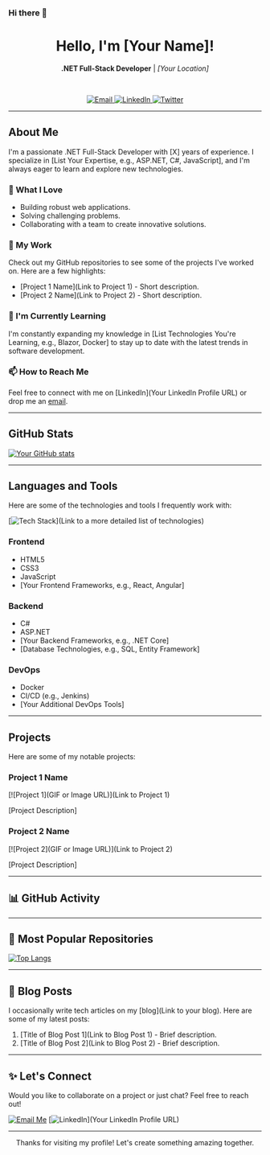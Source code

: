 ### Hi there 👋

<!--
**Ahmedsayedom/Ahmedsayedom** is a ✨ _special_ ✨ repository because its `README.md` (this file) appears on your GitHub profile.

Here are some ideas to get you started:

- 🔭 I’m currently working on ...
- 🌱 I’m currently learning ...
- 👯 I’m looking to collaborate on ...
- 🤔 I’m looking for help with ...
- 💬 Ask me about ...
- 📫 How to reach me: ...
- 😄 Pronouns: ...
- ⚡ Fun fact: ...
-->
<h1 align="center">Hello, I'm [Your Name]!</h1>
<p align="center">
  <strong>.NET Full-Stack Developer</strong> | <em>[Your Location]</em>
</p>

<br>

<p align="center">
  <a href="mailto:youremail@example.com">
    <img src="https://img.shields.io/badge/Email-Me-important?style=for-the-badge&logo=gmail&logoColor=white" alt="Email">
  </a>
  <a href="[Your LinkedIn Profile URL]">
    <img src="https://img.shields.io/badge/LinkedIn-Connect-blue?style=for-the-badge&logo=linkedin" alt="LinkedIn">
  </a>
  <a href="[Your Twitter Profile URL]">
    <img src="https://img.shields.io/badge/Twitter-Follow-1DA1F2?style=for-the-badge&logo=twitter&logoColor=white" alt="Twitter">
  </a>
</p>

---

## About Me

I'm a passionate .NET Full-Stack Developer with [X] years of experience. I specialize in [List Your Expertise, e.g., ASP.NET, C#, JavaScript], and I'm always eager to learn and explore new technologies.

### 🚀 What I Love

- Building robust web applications.
- Solving challenging problems.
- Collaborating with a team to create innovative solutions.

### 💼 My Work

Check out my GitHub repositories to see some of the projects I've worked on. Here are a few highlights:

- [Project 1 Name](Link to Project 1) - Short description.
- [Project 2 Name](Link to Project 2) - Short description.

### 🌱 I'm Currently Learning

I'm constantly expanding my knowledge in [List Technologies You're Learning, e.g., Blazor, Docker] to stay up to date with the latest trends in software development.

### 📫 How to Reach Me

Feel free to connect with me on [LinkedIn](Your LinkedIn Profile URL) or drop me an [email](mailto:youremail@example.com).

---

## GitHub Stats

[![Your GitHub stats](https://github-readme-stats.vercel.app/api?username=YourUsername&show_icons=true&count_private=true)](https://github.com/YourUsername)

---

## Languages and Tools

Here are some of the technologies and tools I frequently work with:

[![Tech Stack](https://img.shields.io/badge/Tech%20Stack-See%20More-blue?style=for-the-badge)](Link to a more detailed list of technologies)

### Frontend

- HTML5
- CSS3
- JavaScript
- [Your Frontend Frameworks, e.g., React, Angular]

### Backend

- C#
- ASP.NET
- [Your Backend Frameworks, e.g., .NET Core]
- [Database Technologies, e.g., SQL, Entity Framework]

### DevOps

- Docker
- CI/CD (e.g., Jenkins)
- [Your Additional DevOps Tools]

---

## Projects

Here are some of my notable projects:

### Project 1 Name

[![Project 1](GIF or Image URL)](Link to Project 1)

[Project Description]

### Project 2 Name

[![Project 2](GIF or Image URL)](Link to Project 2)

[Project Description]

---

## 📊 GitHub Activity

<!--START_SECTION:activity-->

---

## 🌟 Most Popular Repositories

[![Top Langs](https://github-readme-stats.vercel.app/api/top-langs/?username=YourUsername)](https://github.com/YourUsername)

---

## 📝 Blog Posts

I occasionally write tech articles on my [blog](Link to your blog). Here are some of my latest posts:

1. [Title of Blog Post 1](Link to Blog Post 1) - Brief description.
2. [Title of Blog Post 2](Link to Blog Post 2) - Brief description.

---

## ✨ Let's Connect

Would you like to collaborate on a project or just chat? Feel free to reach out!

[![Email Me](https://img.shields.io/badge/Email-Me-important?style=for-the-badge&logo=gmail&logoColor=white)](mailto:youremail@example.com)
[![LinkedIn](https://img.shields.io/badge/LinkedIn-Connect-blue?style=for-the-badge&logo=linkedin)](Your LinkedIn Profile URL)

---

<p align="center">Thanks for visiting my profile! Let's create something amazing together.</p>
